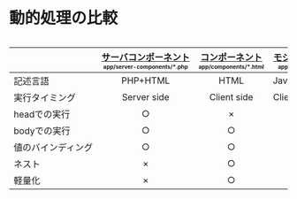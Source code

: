 # 動的処理の比較

<style>
.dynamic-functions-comparison {
  width: 100%;
  overflow-x: auto;
  overflow-y: hidden;
}
.dynamic-functions-comparison table {
  width: 740px;
}
.dynamic-functions-comparison table th,
.dynamic-functions-comparison table td:not(:first-child) {
  text-align: center !important;
}
.dynamic-functions-comparison table th span {
  display: inline-block;
  font-size: 10px;
  white-space: nowrap;
}
</style>

<div class="dynamic-functions-comparison">

| | [サーバコンポーネント](../server-components/)<br><span>app/server-components/\*.php</span> | [コンポーネント](../components/)<br><span>app/components/\*.html</span>  | [モジュール](../modules/)<br><span>app/script.js</span>  |
| --- | --- | --- | --- |
| 記述言語 | PHP+HTML | HTML | JavaScript |
| 実行タイミング | Server side | Client side | Client side |
| headでの実行 | ○ | × | × |
| bodyでの実行 | ○ | ○ | ○ |
| 値のバインディング | ○ | ○ | ○ |
| ネスト| × | ○ | △ |
| 軽量化 | × | ○ | ○ |
</div>
